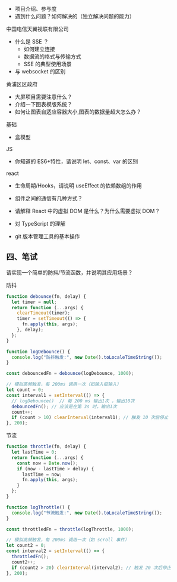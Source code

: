- 项目介绍、参与度
- 遇到什么问题？如何解决的（独立解决问题的能力）

中国电信天翼视联有限公司

- 什么是 SSE ？
  - 如何建立连接
  - 数据流的格式与传输方式
  - SSE 的典型使用场景
- 与 websocket 的区别

黄浦区区政府

- 大屏项目需要注意什么？
- 介绍一下图表模版系统？
- 如何让图表自适应容器大小,图表的数据量超大怎么办？

基础

- 盒模型

JS

- 你知道的 ES6+特性，请说明 let、const、var 的区别

react

- 生命周期/Hooks，请说明 useEffect 的依赖数组的作用
- 组件之间的通信有几种方式？
- 请解释 React 中的虚拟 DOM 是什么？为什么需要虚拟 DOM？

- 对 TypeScript 的理解
- git 版本管理工具的基本操作

## 四、笔试

请实现一个简单的防抖/节流函数，并说明其应用场景？

防抖

```js
function debounce(fn, delay) {
  let timer = null;
  return function (...args) {
    clearTimeout(timer);
    timer = setTimeout(() => {
      fn.apply(this, args);
    }, delay);
  };
}

function logDebounce() {
  console.log("防抖触发:", new Date().toLocaleTimeString());
}

const debouncedFn = debounce(logDebounce, 1000);

// 模拟高频触发，每 200ms 调用一次（如输入框输入）
let count = 0;
const interval1 = setInterval(() => {
  // logDebounce()  // 每 200 ms 输出1次 ，输出10次
  debouncedFn(); // 应该是在第 3s 时，输出1次
  count++;
  if (count > 10) clearInterval(interval1); // 触发 10 次后停止
}, 200);
```

节流

```js
function throttle(fn, delay) {
  let lastTime = 0;
  return function (...args) {
    const now = Date.now();
    if (now - lastTime > delay) {
      lastTime = now;
      fn.apply(this, args);
    }
  };
}

function logThrottle() {
  console.log("节流触发:", new Date().toLocaleTimeString());
}

const throttledFn = throttle(logThrottle, 1000);

// 模拟高频触发，每 200ms 调用一次（如 scroll 事件）
let count2 = 0;
const interval2 = setInterval(() => {
  throttledFn();
  count2++;
  if (count2 > 20) clearInterval(interval2); // 触发 20 次后停止
}, 200);
```
